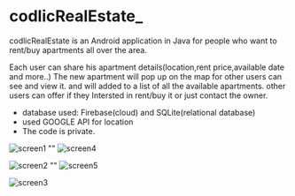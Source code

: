 # codlicRealEstate_

codlicRealEstate is an Android application in Java for people who want to rent/buy apartments all over the area.

Each user can share his apartment details(location,rent price,available date and more..)
The new apartment will pop up on the map for other users can see and view it. and will added to a list of all the available apartments.
other users can offer if they Intersted in rent/buy it or just contact the owner.

* database used: Firebase(cloud) and SQLite(relational database) <br>
* used GOOGLE API for location <br>
* The code is private. 

![screen1](https://cdn.pbrd.co/images/GzY5YBJ.png) ""  ![screen4](http://i.imgur.com/16dcNlE.png)

![screen2](http://i.imgur.com/T0EqkYT.png) "" ![screen5](http://i.imgur.com/APsQY2V.png)

![screen3](http://i.imgur.com/whIPrpk.png)



